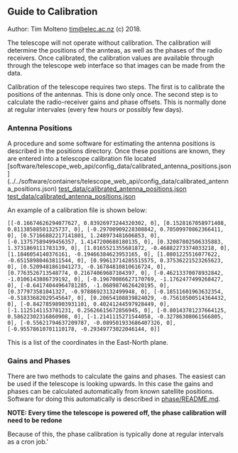 ## Guide to Calibration

Author: Tim Molteno tim@elec.ac.nz (c) 2018.

The telescope will not operate without calibration. The calibration will determine the positions of
the annteas, as well as the phases of the radio receivers. Once calibrated, the calibration values are
available through through the telescope web interface so that images can be made from the data. 

Calibration of the telescope requires two steps. The first is to calibrate the positions of the
antennas. This is done only once. The second step is to calculate the radio-receiver gains and phase
offsets. This is normally done at regular intervales (every few hours or possibly few days).


### Antenna Positions

A procedure and some software for estimating the antenna positions is described in the positions
directory. Once these positions are known, they are entered into a telescope calibration file located
[software/telescope_web_api/config_data/calibrated_antenna_positions.json]
(../../software/containers/telescope_web_api/config_data/calibrated_antenna_positions.json)
[test_data/calibrated_antenna_positions.json](https://github.com/rubyvanrooyen/notebooks/blob/main/test_data/calibrated_antenna_positions.json)    
[test_data/calibrated_antenna_positions.json](../test_data/calibrated_antenna_positions.json)    

An example of a calibration file is shown below:

    [[-0.16674626294077627, 0.83926973244320302, 0], [0.1528167058971408, 0.81138588501325737, 0], [-0.29700909228308842, 0.70509970862366411, 0], [0.57166882217141801, 1.248973481606853, 0], [-0.13757589499456357, 1.4147200688180135, 0], [0.32087802506335883, 1.3731869111783139, 0], [1.0165521355681872, -0.46882273374033218, 0], [1.1846054140376161, -0.19466384623953165, 0], [1.0801225516077622, -0.65158980463811544, 0], [0.99613714285515575, 0.37536221523265623, 0], [0.5209481861041273, -0.16784810810616724, 0], [0.7763526713548774, 0.21674069687104397, 0], [-0.46213370078932842, -1.0106143886739192, 0], [-0.19670086627170769, -1.1762477499268427, 0], [-0.64174044964781285, -1.0689874626420195, 0], [0.377973581041327, -0.97886923132499948, 0], [-0.18511601963632354, -0.51833682029545647, 0], [0.20654108839824029, -0.75610500514364432, 0], [-0.84278598903931101, 0.40241244597928449, 0], [-1.1125141153781231, 0.25626615672856945, 0], [-0.80143781237664125, 0.58622302316860908, 0], [-1.2141115271544058, -0.32786308061566805, 0], [-0.55621794637209787, -0.089501933686407326, 0], [-0.95578610701110178, -0.29349773022046144, 0]]

This is a list of the coordinates in the East-North plane. 

### Gains and Phases

There are two methods to calculate the gains and phases. The easiest can be used if the telescope is
looking upwards. In this case the gains and phases can be calculated automatically from known
satellite positions. Software for doing this automatically is described in
[phase/README.md](phase/README.md).

**NOTE: Every time the telescope is powered off, the phase calibration will need to be redone**

Because of this, the phase calibration is typically done at regular intervals as a cron job.'


